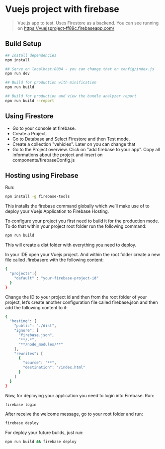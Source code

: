 # Vuejs project with firebase

> Vue.js app to test. Uses Firestore as a backend.
You can see running on https://vuejsproject-ff89c.firebaseapp.com/

## Build Setup

``` bash
## Install dependencies
npm install

## Serve on localhost:8084 - you can change that on config/index.js
npm run dev

## Build for production with minification
npm run build

## Build for production and view the bundle analyzer report
npm run build --report
```

## Using Firestore

- Go to your console at firebase.
- Create a Project.
- Go to Database and Select Firestore and then Test mode.
- Create a collection "vehicles". Later on you can change that
- Go to the Project overview. Click on "add firebase to your app". Copy all informations about the project and insert on components/firebaseConfig.js

## Hosting using Firebase

Run:

``` bash
npm install -g firebase-tools
```

This installs the firebase command globally which we’ll make use of to deploy your Vuejs Application to Firebase Hosting.

To configure your project you first need to build it for the production mode. To do that within your project root folder run the following command:

``` bash
npm run build
```

This will create a dist folder with everything you need to deploy.

In your IDE open your Vuejs project. And within the root folder create a new file called .firebaserc with the following content:

``` bash
{
  "projects":{
    "default" : "your-firebase-project-id"
  }
}
```

Change the ID to your project id and then from the root folder of your project, let’s create another configuration file called firebase.json and then add the following content to it:

``` bash
{
  "hosting": {
    "public": "./dist",
    "ignore": [
      "firebase.json",
      "**/.*",
      "**/node_modules/**"
    ],
    "rewrites": [
      {
        "source": "**",
        "destination": "/index.html"
      }
    ]
  }
}
```

Now, for deploying your application you need to login into Firebase. Run:

``` bash
firebase login
```

After receive the welcome message, go to your root folder and run:

``` bash
firebase deploy
```

For deploy your future builds, just run:

``` bash
npm run build && firebase deploy
```
